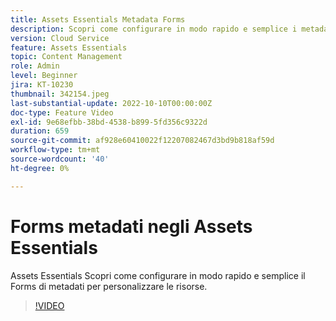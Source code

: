 ```yaml
---
title: Assets Essentials Metadata Forms
description: Scopri come configurare in modo rapido e semplice i metadati delle risorse con Assets Essentials Metadata Forms.
version: Cloud Service
feature: Assets Essentials
topic: Content Management
role: Admin
level: Beginner
jira: KT-10230
thumbnail: 342154.jpeg
last-substantial-update: 2022-10-10T00:00:00Z
doc-type: Feature Video
exl-id: 9e68efbb-38bd-4538-b899-5fd356c9322d
duration: 659
source-git-commit: af928e60410022f12207082467d3bd9b818af59d
workflow-type: tm+mt
source-wordcount: '40'
ht-degree: 0%

---
```


# Forms metadati negli Assets Essentials

Assets Essentials Scopri come configurare in modo rapido e semplice il Forms di metadati per personalizzare le risorse.

>[!VIDEO](https://video.tv.adobe.com/v/342154?quality=12&learn=on)

